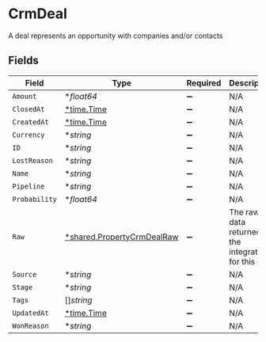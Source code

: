 # CrmDeal

A deal represents an opportunity with companies and/or contacts


## Fields

| Field                                                                          | Type                                                                           | Required                                                                       | Description                                                                    |
| ------------------------------------------------------------------------------ | ------------------------------------------------------------------------------ | ------------------------------------------------------------------------------ | ------------------------------------------------------------------------------ |
| `Amount`                                                                       | **float64*                                                                     | :heavy_minus_sign:                                                             | N/A                                                                            |
| `ClosedAt`                                                                     | [*time.Time](https://pkg.go.dev/time#Time)                                     | :heavy_minus_sign:                                                             | N/A                                                                            |
| `CreatedAt`                                                                    | [*time.Time](https://pkg.go.dev/time#Time)                                     | :heavy_minus_sign:                                                             | N/A                                                                            |
| `Currency`                                                                     | **string*                                                                      | :heavy_minus_sign:                                                             | N/A                                                                            |
| `ID`                                                                           | **string*                                                                      | :heavy_minus_sign:                                                             | N/A                                                                            |
| `LostReason`                                                                   | **string*                                                                      | :heavy_minus_sign:                                                             | N/A                                                                            |
| `Name`                                                                         | **string*                                                                      | :heavy_minus_sign:                                                             | N/A                                                                            |
| `Pipeline`                                                                     | **string*                                                                      | :heavy_minus_sign:                                                             | N/A                                                                            |
| `Probability`                                                                  | **float64*                                                                     | :heavy_minus_sign:                                                             | N/A                                                                            |
| `Raw`                                                                          | [*shared.PropertyCrmDealRaw](../../../pkg/models/shared/propertycrmdealraw.md) | :heavy_minus_sign:                                                             | The raw data returned by the integration for this deal                         |
| `Source`                                                                       | **string*                                                                      | :heavy_minus_sign:                                                             | N/A                                                                            |
| `Stage`                                                                        | **string*                                                                      | :heavy_minus_sign:                                                             | N/A                                                                            |
| `Tags`                                                                         | []*string*                                                                     | :heavy_minus_sign:                                                             | N/A                                                                            |
| `UpdatedAt`                                                                    | [*time.Time](https://pkg.go.dev/time#Time)                                     | :heavy_minus_sign:                                                             | N/A                                                                            |
| `WonReason`                                                                    | **string*                                                                      | :heavy_minus_sign:                                                             | N/A                                                                            |